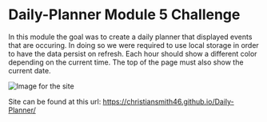 # Daily-Planner Module 5 Challenge
In this module the goal was to create a daily planner that displayed events that are occuring.  In doing so we were required to use local storage in order to have the data persist on refresh.  Each hour should show a different color depending on the current time.  The top of the page must also show the current date.

![Image for the site](https://i.gyazo.com/218c95739781b67db24edb57dea66d7f.png "Daily Planner")

Site can be found at this url: https://christiansmith46.github.io/Daily-Planner/
